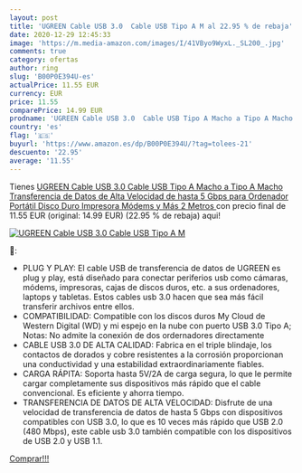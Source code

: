 ```yaml
---
layout: post
title: 'UGREEN Cable USB 3.0  Cable USB Tipo A M al 22.95 % de rebaja'
date: 2020-12-29 12:45:33
image: 'https://m.media-amazon.com/images/I/41VByo9WyxL._SL200_.jpg'
comments: true
category: ofertas
author: ring
slug: 'B00P0E394U-es'
actualPrice: 11.55 EUR
currency: EUR
price: 11.55
comparePrice: 14.99 EUR
prodname: 'UGREEN Cable USB 3.0  Cable USB Tipo A Macho a Tipo A Macho  Transferencia de Datos de Alta Velocidad de hasta 5 Gbps para Ordenador  Portátil  Disco Duro  Impresora  Módems y Más 2 Metros '
country: 'es'
flag: '🇪🇸'
buyurl: 'https://www.amazon.es/dp/B00P0E394U/?tag=tolees-21'
descuento: '22.95'
average: '11.55'
---
```


Tienes [UGREEN Cable USB 3.0  Cable USB Tipo A Macho a Tipo A Macho  Transferencia de Datos de Alta Velocidad de hasta 5 Gbps para Ordenador  Portátil  Disco Duro  Impresora  Módems y Más 2 Metros ](https://www.amazon.es/dp/B00P0E394U/?tag=tolees-21) con precio final de  11.55 EUR (original: 14.99 EUR) (22.95 %  de rebaja) aqui!

[![UGREEN Cable USB 3.0  Cable USB Tipo A M](https://m.media-amazon.com/images/I/41VByo9WyxL._SL200_.jpg)](https://www.amazon.es/dp/B00P0E394U/?tag=tolees-21)

🔎:

- PLUG Y PLAY: El cable USB de transferencia de datos de UGREEN es plug y play, está diseñado para conectar periferios usb como cámaras, módems, impresoras, cajas de discos duros, etc. a sus ordenadores, laptops y tabletas. Estos cables usb 3.0 hacen que sea más fácil transferir archivos entre ellos.
- COMPATIBILIDAD: Compatible con los discos duros My Cloud de Western Digital (WD) y mi espejo en la nube con puerto USB 3.0 Tipo A; Notas: No admite la conexión de dos ordernadores directamente
- CABLE USB 3.0 DE ALTA CALIDAD: Fabrica en el triple blindaje, los contactos de dorados y cobre resistentes a la corrosión proporcionan una conductividad y una estabilidad extraordinariamente fiables.
- CARGA RÁPITA: Soporta hasta 5V/2A de carga segura, lo que le permite cargar completamente sus dispositivos más rápido que el cable convencional. Es eficiente y ahorra tiempo.
- TRANSFERENCIA DE DATOS DE ALTA VELOCIDAD: Disfrute de una velocidad de transferencia de datos de hasta 5 Gbps con dispositivos compatibles con USB 3.0, lo que es 10 veces más rápido que USB 2.0 (480 Mbps), este cable usb 3.0 también compatible con los dispositivos de USB 2.0 y USB 1.1.

[Comprar!!!](https://www.amazon.es/dp/B00P0E394U/?tag=tolees-21)
